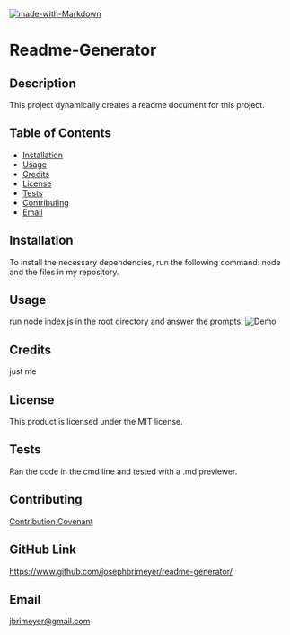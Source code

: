
[![made-with-Markdown](https://img.shields.io/badge/Made%20with-Markdown-1f425f.svg)](http://commonmark.org)
# Readme-Generator
## Description 
This project dynamically creates a readme document for this project.
## Table of Contents 
* [Installation](#installation)
* [Usage](#usage)
* [Credits](#credits)
* [License](#license)
* [Tests](#tests)
* [Contributing](#contributing)
* [Email](#email) 
## Installation
To install the necessary dependencies, run the following command:
node and the files in my repository.
## Usage 
run node index.js in the root directory and answer the prompts.
![Demo](./utils/readme-generator.gif)
## Credits
just me
## License 
This product is licensed under the MIT license.
## Tests
Ran the code in the cmd line and tested with a .md previewer.
## Contributing
[Contribution Covenant](https://www.contributor-covenant.org/) 
## GitHub Link
https://www.github.com/josephbrimeyer/readme-generator/
## Email 
jbrimeyer@gmail.com 

